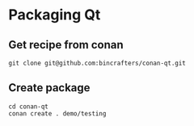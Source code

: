 # Packaging Qt

## Get recipe from conan

```
git clone git@github.com:bincrafters/conan-qt.git
```

## Create package

```
cd conan-qt
conan create . demo/testing
```
